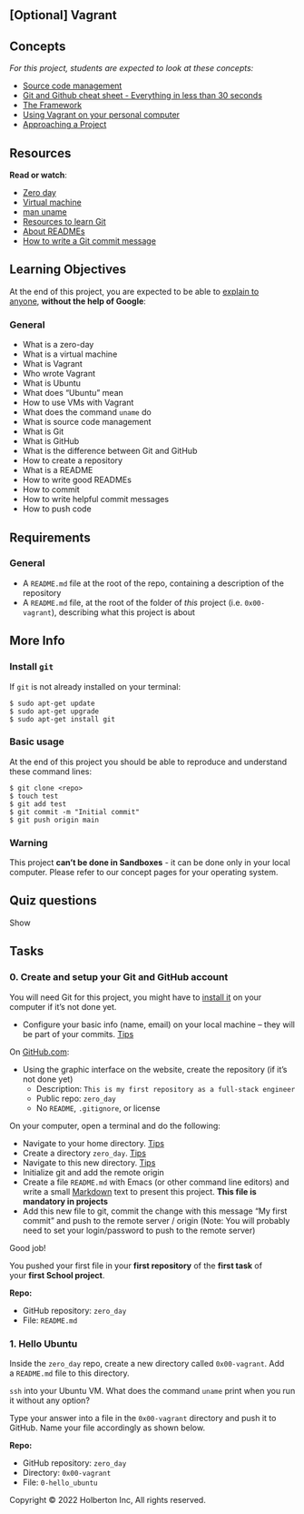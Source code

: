 <div class="hidden-xs navigation sidebar">
<p>&nbsp;</p>
<div title="" data-container="body" data-placement="right" data-toggle="tooltip" data-original-title="Slack">&nbsp;</div>
<div title="" data-container="body" data-placement="right" data-toggle="tooltip" data-original-title="My Profile">&nbsp;</div>
</div>
<main>
<div id="layout-bars"></div>
<article class="">
<div class="project row">
<div class="col-xs-12 col-md-10 col-lg-8 contains-images">
<h1 class="gap">[Optional] Vagrant</h1>
<ul id="project-metadata" class="list-group metadata"></ul>
<h2>Concepts</h2>
<div class="panel panel-default">
<div class="panel-body">
<p><em>For this project, students are expected to look at these concepts:</em></p>
<ul>
<li><a href="https://intranet.hbtn.io/concepts/22">Source code management</a></li>
<li><a href="https://intranet.hbtn.io/concepts/57">Git and Github cheat sheet - Everything in less than 30 seconds</a></li>
<li><a href="https://intranet.hbtn.io/concepts/75">The Framework</a></li>
<li><a href="https://intranet.hbtn.io/concepts/81">Using Vagrant on your personal computer</a></li>
<li><a href="https://intranet.hbtn.io/concepts/350">Approaching a Project</a></li>
</ul>
</div>
</div>
<div id="project-description" class="well clean">
<h2>Resources</h2>
<p><strong>Read or watch</strong>:</p>
<ul>
<li><a title="Zero day" href="https://intranet.hbtn.io/rltoken/NcuS4-7zF9-edjbo157uQQ" target="_blank" rel="noopener">Zero day</a></li>
<li><a title="Virtual machine" href="https://intranet.hbtn.io/rltoken/v2RbeSrU14w3KTwbGYH3Fw" target="_blank" rel="noopener">Virtual machine</a></li>
<li><a title="man uname" href="https://intranet.hbtn.io/rltoken/3AHxDiZwhZwPM_GiHox0gQ" target="_blank" rel="noopener">man uname</a></li>
<li><a title="Resources to learn Git" href="https://intranet.hbtn.io/rltoken/i2CtlPhs4zaAbtEUdY2l3A" target="_blank" rel="noopener">Resources to learn Git</a></li>
<li><a title="About READMEs" href="https://intranet.hbtn.io/rltoken/86HNyB59eoxAhtIahOXKGQ" target="_blank" rel="noopener">About READMEs</a></li>
<li><a title="How to write a Git commit message" href="https://intranet.hbtn.io/rltoken/4szBlqEXwOgr1YON9bxhPQ" target="_blank" rel="noopener">How to write a Git commit message</a></li>
</ul>
<h2>Learning Objectives</h2>
<p>At the end of this project, you are expected to be able to&nbsp;<a title="explain to anyone" href="https://intranet.hbtn.io/rltoken/9E9csOc85_TcgG0jeF8Oxw" target="_blank" rel="noopener">explain to anyone</a>,&nbsp;<strong>without the help of Google</strong>:</p>
<h3>General</h3>
<ul>
<li>What is a zero-day</li>
<li>What is a virtual machine</li>
<li>What is Vagrant</li>
<li>Who wrote Vagrant</li>
<li>What is Ubuntu</li>
<li>What does &ldquo;Ubuntu&rdquo; mean</li>
<li>How to use VMs with Vagrant</li>
<li>What does the command&nbsp;<code>uname</code>&nbsp;do</li>
<li>What is source code management</li>
<li>What is Git</li>
<li>What is GitHub</li>
<li>What is the difference between Git and GitHub</li>
<li>How to create a repository</li>
<li>What is a README</li>
<li>How to write good READMEs</li>
<li>How to commit</li>
<li>How to write helpful commit messages</li>
<li>How to push code</li>
</ul>
<h2>Requirements</h2>
<h3>General</h3>
<ul>
<li>A&nbsp;<code>README.md</code>&nbsp;file at the root of the repo, containing a description of the repository</li>
<li>A&nbsp;<code>README.md</code>&nbsp;file, at the root of the folder of&nbsp;<em>this</em>&nbsp;project (i.e.&nbsp;<code>0x00-vagrant</code>), describing what this project is about</li>
</ul>
<h2>More Info</h2>
<h3>Install&nbsp;<code>git</code></h3>
<p>If&nbsp;<code>git</code>&nbsp;is not already installed on your terminal:</p>
<pre><code>$ sudo apt-get update
$ sudo apt-get upgrade
$ sudo apt-get install git
</code></pre>
<h3>Basic usage</h3>
<p>At the end of this project you should be able to reproduce and understand these command lines:</p>
<pre><code>$ git clone &lt;repo&gt;
$ touch test
$ git add test
$ git commit -m "Initial commit"
$ git push origin main
</code></pre>
<h3>Warning</h3>
<p>This project&nbsp;<strong>can&rsquo;t be done in Sandboxes</strong>&nbsp;- it can be done only in your local computer. Please refer to our concept pages for your operating system.</p>
</div>
<h2 id="project-quiz-questions-title" class="gap">Quiz questions</h2>
<div class="panel panel-default">
<div class="panel-body">
<p id="quiz_questions_collapse_toggle">Show</p>
</div>
</div>
<h2 class="gap">Tasks</h2>
<div id="task-num-0" data-role="task3902" data-position="1">
<div id="task-3902" class="panel panel-default task-card "><span id="user_id" data-id="4543"></span>
<div class="panel-heading panel-heading-actions">
<h3 class="panel-title">0. Create and setup your Git and GitHub account</h3>
</div>
<div class="panel-body">
<p>You will need Git for this project, you might have to&nbsp;<a title="install it" href="https://intranet.hbtn.io/rltoken/TJrA7MIEl9LxnkGNH_ddmw" target="_blank" rel="noopener">install it</a>&nbsp;on your computer if it&rsquo;s not done yet.</p>
<ul>
<li>Configure your basic info (name, email) on your local machine &ndash; they will be part of your commits.&nbsp;<a title="Tips" href="https://intranet.hbtn.io/rltoken/72jmwYpf2OeuoOn9XM3vQg" target="_blank" rel="noopener">Tips</a></li>
</ul>
<p>On&nbsp;<a title="GitHub.com" href="https://intranet.hbtn.io/rltoken/m27bKy8K40cIkyHWQ36i2w" target="_blank" rel="noopener">GitHub.com</a>:</p>
<ul>
<li>Using the graphic interface on the website, create the repository (if it&rsquo;s not done yet)
<ul>
<li>Description:&nbsp;<code>This is my first repository as a full-stack engineer</code></li>
<li>Public repo:&nbsp;<code>zero_day</code></li>
<li>No&nbsp;<code>README</code>,&nbsp;<code>.gitignore</code>, or license</li>
</ul>
</li>
</ul>
<p>On your computer, open a terminal and do the following:</p>
<ul>
<li>Navigate to your home directory.&nbsp;<a title="Tips" href="https://intranet.hbtn.io/rltoken/-odz94uVNOsPV1ovYZLuyw" target="_blank" rel="noopener">Tips</a></li>
<li>Create a directory&nbsp;<code>zero_day</code>.&nbsp;<a title="Tips" href="https://intranet.hbtn.io/rltoken/AHYBfU0itf9qEiwLdiaVJw" target="_blank" rel="noopener">Tips</a></li>
<li>Navigate to this new directory.&nbsp;<a title="Tips" href="https://intranet.hbtn.io/rltoken/9g9c-qBPHWSGcpxbs69ASw" target="_blank" rel="noopener">Tips</a></li>
<li>Initialize git and add the remote origin</li>
<li>Create a file&nbsp;<code>README.md</code>&nbsp;with Emacs (or other command line editors) and write a small&nbsp;<a title="Markdown" href="https://intranet.hbtn.io/rltoken/Ru3ANLuzGs4g0v2qsN3efA" target="_blank" rel="noopener">Markdown</a>&nbsp;text to present this project.&nbsp;<strong>This file is mandatory in projects</strong></li>
<li>Add this new file to git, commit the change with this message &ldquo;My first commit&rdquo; and push to the remote server / origin (Note: You will probably need to set your login/password to push to the remote server)</li>
</ul>
<p>Good job!</p>
<p>You pushed your first file in your&nbsp;<strong>first repository</strong>&nbsp;of the&nbsp;<strong>first task</strong>&nbsp;of your&nbsp;<strong>first School project</strong>.</p>
</div>
<div class="list-group">
<div class="list-group-item">
<p><strong>Repo:</strong></p>
<ul>
<li>GitHub repository:&nbsp;<code>zero_day</code></li>
<li>File:&nbsp;<code>README.md</code></li>
</ul>
</div>
</div>
</div>
</div>
<div id="task-num-1" data-role="task808" data-position="2">
<div id="task-808" class="panel panel-default task-card "><span id="user_id" data-id="4543"></span>
<div class="panel-heading panel-heading-actions">
<h3 class="panel-title">1. Hello Ubuntu</h3>
</div>
<div class="panel-body">
<p>Inside the&nbsp;<code>zero_day</code>&nbsp;repo, create a new directory called&nbsp;<code>0x00-vagrant</code>. Add a&nbsp;<code>README.md</code>&nbsp;file to this directory.</p>
<p><code>ssh</code>&nbsp;into your Ubuntu VM. What does the command&nbsp;<code>uname</code>&nbsp;print when you run it without any option?</p>
<p>Type your answer into a file in the&nbsp;<code>0x00-vagrant</code>&nbsp;directory and push it to GitHub. Name your file accordingly as shown below.</p>
</div>
<div class="list-group">
<div class="list-group-item">
<p><strong>Repo:</strong></p>
<ul>
<li>GitHub repository:&nbsp;<code>zero_day</code></li>
<li>Directory:&nbsp;<code>0x00-vagrant</code></li>
<li>File:&nbsp;<code>0-hello_ubuntu</code></li>
</ul>
</div>
</div>
</div>
</div>
</div>
</div>
</article>
<div class="copyright">Copyright &copy; 2022 Holberton Inc, All rights reserved.</div>
</main>
